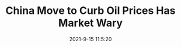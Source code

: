 ---
"title": "China Move to Curb Oil Prices Has Market Wary"
"date": "2021-9-15 11:5:20"
"feed_name": "RIGZONE"
"feed_website": "http://www.rigzone.com/"
"feed_rss": "http://www.rigzone.com/news/rss/rigzone_latest.aspx"
"link": "https://www.rigzone.com/news/wire/china_move_to_curb_oil_prices_has_market_wary-15-sep-2021-166437-article/?rss=true"
"file": "_posts/2021-1-1-5fd4a43f71015ede7bd0eedc7741ae40d8aa5969.md"
"accident": "0"
"drilling": "0"
"dead": "0"
"injured": "0"
---